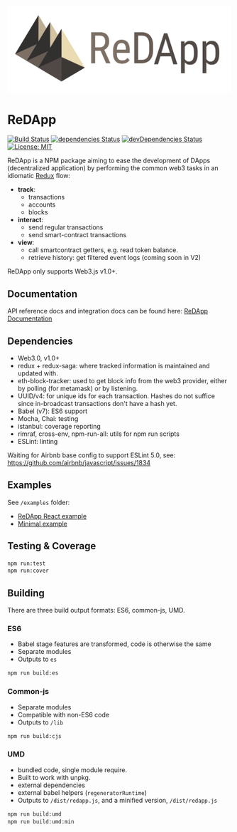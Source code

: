 ![ReDApp](/docs/assets/redapp_full.png)

# ReDApp

[![Build Status](https://travis-ci.org/protolambda/redapp.svg?branch=master)](https://travis-ci.org/protolambda/redapp)
[![dependencies Status](https://david-dm.org/protolambda/redapp/status.svg)](https://david-dm.org/protolambda/redapp)
[![devDependencies Status](https://david-dm.org/protolambda/redapp/dev-status.svg)](https://david-dm.org/protolambda/redapp?type=dev)
[![License: MIT](https://img.shields.io/badge/License-MIT-blue.svg)](https://opensource.org/licenses/MIT)

ReDApp is a NPM package aiming to ease the development of DApps (decentralized application)
 by performing the common web3 tasks in an idiomatic [Redux](https://github.com/reduxjs/redux) flow:

- **track**:
  - transactions
  - accounts
  - blocks
- **interact**:
  - send regular transactions
  - send smart-contract transactions
- **view**:
  - call smartcontract getters, e.g. read token balance.
  - retrieve history: get filtered event logs (coming soon in V2)

ReDApp only supports Web3.js v1.0+.

## Documentation

API reference docs and integration docs can be found here:
[ReDApp Documentation](https://protolambda.github.io/redapp)


## Dependencies

- Web3.0, v1.0+
- redux + redux-saga: where tracked information is maintained and updated with.
- eth-block-tracker: used to get block info from the web3 provider, either by polling (for metamask) or by listening.
- UUID/v4: for unique ids for each transaction. Hashes do not suffice since in-broadcast transactions don't have a hash yet.
- Babel (v7): ES6 support
- Mocha, Chai: testing
- istanbul: coverage reporting
- rimraf, cross-env, npm-run-all: utils for npm run scripts
- ESLint: linting


Waiting for Airbnb base config to support ESLint 5.0,
 see: https://github.com/airbnb/javascript/issues/1834


## Examples

See `/examples` folder:

- [ReDApp React example](examples/react-example/README.md)
- [Minimal example](examples/simple)

## Testing & Coverage

```bash
npm run:test
npm run:cover
```

## Building

There are three build output formats: ES6, common-js, UMD.

### ES6

- Babel stage features are transformed, code is otherwise the same
- Separate modules
- Outputs to `es`

```bash
npm run build:es
```

### Common-js

- Separate modules
- Compatible with non-ES6 code
- Outputs to `/lib`

```bash
npm run build:cjs
```

### UMD

- bundled code, single module require.
- Built to work with unpkg.
- external dependencies
- external babel helpers (`regeneratorRuntime`)
- Outputs to `/dist/redapp.js`, and a minified version, `/dist/redapp.js`

```bash
npm run build:umd
npm run build:umd:min
```

